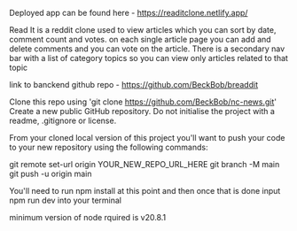 Deployed app can be found here - https://readitclone.netlify.app/

Read It is a reddit clone used to view articles which you can sort by date, comment count and votes. on each single article page you can add and delete comments and you can vote on the article.
There is a secondary nav bar with a list of category topics so you can view only articles related to that topic

link to banckend github repo - https://github.com/BeckBob/breaddit 

Clone this repo using 'git clone https://github.com/BeckBob/nc-news.git' Create a new public GitHub repository. Do not initialise the project with a readme, .gitignore or license.

From your cloned local version of this project you'll want to push your code to your new repository using the following commands:

git remote set-url origin YOUR_NEW_REPO_URL_HERE git branch -M main git push -u origin main

You'll need to run npm install at this point and then once that is done input npm run dev into your terminal

minimum version of node rquired is v20.8.1